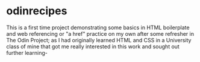 # odinrecipes

This is a first time project demonstrating some basics in HTML boilerplate and web referencing or "a href" practice on my own after some refresher in The Odin Project; as I had originally learned HTML and CSS in a University class of mine that got me really interested in this work and sought out further learning-
